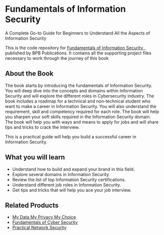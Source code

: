 # Fundamentals of Information Security

A Complete Go-to Guide for Beginners to Understand All the Aspects of Information Security

This is the code repository for [Fundamentals of Information Security
](https://bpbonline.com/products/fundamentals-of-information-security?_pos=1&_sid=62564f319&_ss=r), published by BPB Publications. It contains all the supporting project files necessary to work through the journey of this book

## About the Book
The book starts by introducing the fundamentals of Information Security. You will deep dive into the concepts and domains within Information Security and will explore the different roles in Cybersecurity industry. The book includes a roadmap for a technical and non-technical student who want to make a career in Information Security. You will also understand the requirement, skill and competency required for each role. The book will help you sharpen your soft skills required in the Information Security domain. The book will help you with ways and means to apply for jobs and will share tips and tricks to crack the interview.  

This is a practical guide will help you build a successful career in Information Security.

## What you will learn
* Understand how to build and expand your brand in this field.
* Explore several domains in Information Security.
* Review the list of top Information Security certifications.
* Understand different job roles in Information Security.
* Get tips and tricks that will help you ace your job interview.

## Related Products

* [My Data My Privacy My Choice](https://bpbonline.com/products/my-data-my-privacy-my-choice-book-ebook?_pos=7&_sid=dab9f0451&_ss=r)
* [Fundamentals of Cyber Security](https://bpbonline.com/products/fundamentals-of-cyber-security-book-ebook?_pos=5&_sid=dab9f0451&_ss=r)
* [Practical Network Security](https://bpbonline.com/products/practical-network-security-ebook-book-online?_pos=4&_sid=dab9f0451&_ss=r)
